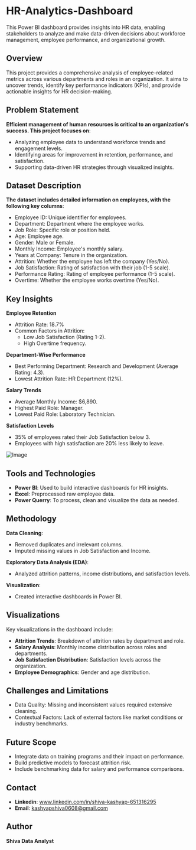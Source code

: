 # HR-Analytics-Dashboard

This Power BI dashboard provides insights into HR data, enabling stakeholders to analyze and make data-driven decisions about workforce management, employee performance, and organizational growth.


## Overview
This project provides a comprehensive analysis of employee-related metrics across various departments and roles in an organization. It aims to uncover trends, identify key performance indicators (KPIs), and provide actionable insights for HR decision-making.


## Problem Statement
**Efficient management of human resources is critical to an organization's success. This project focuses on**:
  -	Analyzing employee data to understand workforce trends and engagement levels.
  -	Identifying areas for improvement in retention, performance, and satisfaction.
  -	Supporting data-driven HR strategies through visualized insights.


## Dataset Description
**The dataset includes detailed information on employees, with the following key columns**:
  - Employee ID: Unique identifier for employees.
  -	Department: Department where the employee works.
  -	Job Role: Specific role or position held.
  -	Age: Employee age.
  -	Gender: Male or Female.
  -	Monthly Income: Employee's monthly salary.
  -	Years at Company: Tenure in the organization.
  -	Attrition: Whether the employee has left the company (Yes/No).
  -	Job Satisfaction: Rating of satisfaction with their job (1-5 scale).
  -	Performance Rating: Rating of employee performance (1-5 scale).
  -	Overtime: Whether the employee works overtime (Yes/No).


## Key Insights
**Employee Retention**
 - Attrition Rate: 18.7%
 -	Common Factors in Attrition:
     -	Low Job Satisfaction (Rating 1-2).
     -	High Overtime frequency.
    
**Department-Wise Performance**
 -	Best Performing Department: Research and Development (Average Rating: 4.3).
 -	Lowest Attrition Rate: HR Department (12%).
    
**Salary Trends**
 -	Average Monthly Income: $6,890.
 -	Highest Paid Role: Manager.
 -	Lowest Paid Role: Laboratory Technician.
 	  
**Satisfaction Levels**
 -	35% of employees rated their Job Satisfaction below 3.
 -	Employees with high satisfaction are 20% less likely to leave.


![Image](https://github.com/user-attachments/assets/f272c33c-f6b6-430b-a0fa-be525f9bb3d9)


## Tools and Technologies
  - **Power BI**: Used to build interactive dashboards for HR insights.
  -	**Excel**: Preprocessed raw employee data.
  -	**Power Querry**: To process, clean and visualize the data as needed.

## Methodology
**Data Cleaning**:
  -	Removed duplicates and irrelevant columns.
  -	Imputed missing values in Job Satisfaction and Income.

**Exploratory Data Analysis (EDA)**:
  -	Analyzed attrition patterns, income distributions, and satisfaction levels.

**Visualization**:
  -	Created interactive dashboards in Power BI.


## Visualizations
Key visualizations in the dashboard include:
  -	**Attrition Trends**: Breakdown of attrition rates by department and role.
  -	**Salary Analysis**: Monthly income distribution across roles and departments.
  -	**Job Satisfaction Distribution**: Satisfaction levels across the organization.
  -	**Employee Demographics**: Gender and age distribution.


## Challenges and Limitations
 - Data Quality: Missing and inconsistent values required extensive cleaning.
 -	Contextual Factors: Lack of external factors like market conditions or industry benchmarks.


## Future Scope
 - Integrate data on training programs and their impact on performance.
 -	Build predictive models to forecast attrition risk.
 - Include benchmarking data for salary and performance comparisons.


## Contact
   - **Linkedin**: www.linkedin.com/in/shiva-kashyap-651316295
   - **Email**: kashyapshiva0608@gmail.com

## Author
**Shiva Data Analyst**

